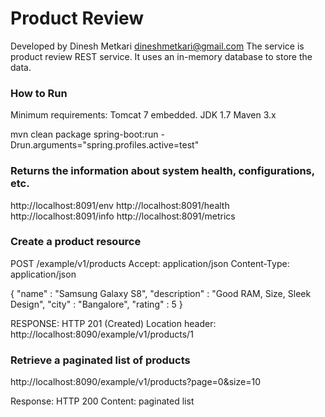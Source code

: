 # Product Review
Developed by Dinesh Metkari dineshmetkari@gmail.com
The service is product review REST service. It uses an in-memory database to store the data.

### How to Run 

Minimum requirements:
Tomcat 7 embedded. 
JDK 1.7 
Maven 3.x

mvn clean package spring-boot:run -Drun.arguments="spring.profiles.active=test"



### Returns the  information about system health, configurations, etc.

http://localhost:8091/env
http://localhost:8091/health
http://localhost:8091/info
http://localhost:8091/metrics


### Create a product resource

POST /example/v1/products
Accept: application/json
Content-Type: application/json

{
"name" : "Samsung Galaxy S8",
"description" : "Good RAM, Size, Sleek Design",
"city" : "Bangalore",
"rating" : 5
}

RESPONSE: HTTP 201 (Created)
Location header: http://localhost:8090/example/v1/products/1


### Retrieve a paginated list of products
http://localhost:8090/example/v1/products?page=0&size=10

Response: HTTP 200
Content: paginated list 






